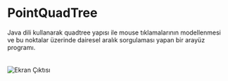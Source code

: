 # PointQuadTree
Java dili kullanarak quadtree yapısı ile mouse tıklamalarının modellenmesi ve bu noktalar üzerinde dairesel aralık sorgulaması yapan bir arayüz programı. </br> </br> </br>
![Ekran Çıktısı](https://user-images.githubusercontent.com/47196852/52074327-a8e0b200-259a-11e9-9c2a-c2ee89f6e83e.png)
